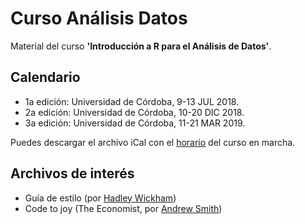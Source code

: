 # Curso Análisis Datos
Material del curso **'Introducción a R para el Análisis de Datos'**.   

## Calendario
* 1a edición: Universidad de Córdoba, 9-13  JUL 2018.   
* 2a edición: Universidad de Córdoba, 10-20 DIC 2018. 
* 3a edición: Universidad de Córdoba, 11-21 MAR 2019.   

Puedes descargar el archivo iCal con el [horario](CursoR.ics) del curso en marcha. 

## Archivos de interés
* Guía de estilo (por [Hadley Wickham](http://adv-r.had.co.nz/Style.html))  
* Code to joy (The Economist, por [Andrew Smith](https://www.1843magazine.com/features/code-to-joy))  
